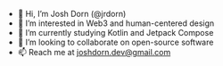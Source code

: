 - 👋 Hi, I’m Josh Dorn (@jrdorn)
- 👀 I’m interested in Web3 and human-centered design
- 🌱 I’m currently studying Kotlin and Jetpack Compose
- 💞️ I’m looking to collaborate on open-source software
- 📫 Reach me at joshdorn.dev@gmail.com


